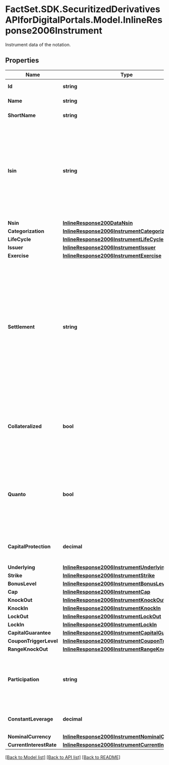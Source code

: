# FactSet.SDK.SecuritizedDerivativesAPIforDigitalPortals.Model.InlineResponse2006Instrument
Instrument data of the notation.

## Properties

Name | Type | Description | Notes
------------ | ------------- | ------------- | -------------
**Id** | **string** | Identifier of the instrument. | [optional] 
**Name** | **string** | Name of the instrument. | [optional] 
**ShortName** | **string** | Short name of the instrument. | [optional] 
**Isin** | **string** | The International Securities Identification Number (ISIN) of the instrument.The ISIN is a 12-character code of digits and upper-case letters that uniquely identifiesan instrument. | [optional] 
**Nsin** | [**InlineResponse200DataNsin**](InlineResponse200DataNsin.md) |  | [optional] 
**Categorization** | [**InlineResponse2006InstrumentCategorization**](InlineResponse2006InstrumentCategorization.md) |  | [optional] 
**LifeCycle** | [**InlineResponse2006InstrumentLifeCycle**](InlineResponse2006InstrumentLifeCycle.md) |  | [optional] 
**Issuer** | [**InlineResponse2006InstrumentIssuer**](InlineResponse2006InstrumentIssuer.md) |  | [optional] 
**Exercise** | [**InlineResponse2006InstrumentExercise**](InlineResponse2006InstrumentExercise.md) |  | [optional] 
**Settlement** | **string** | Settlement of the securitized derivative. It concerns the fulfillment of the issuer&#39;s contractual obligations arising from the securitized derivative. Depending on the terms, the underlying asset may be delivered physically or its equivalent monetary value may be payed out. | [optional] 
**Collateralized** | **bool** | If &#x60;true&#x60;, this instrument is protected against an issuer default by collateral (e.g. COSI collateralization by SIX Swiss Exchange). | [optional] 
**Quanto** | **bool** | If &#x60;true&#x60;, the risk of exchange rate fluctuations between the value unit of the underlying and the value unit of the cash flows is hedged. | [optional] 
**CapitalProtection** | **decimal** | Proportion of the nominal amount protected against loss. | [optional] 
**Underlying** | [**InlineResponse2006InstrumentUnderlying**](InlineResponse2006InstrumentUnderlying.md) |  | [optional] 
**Strike** | [**InlineResponse2006InstrumentStrike**](InlineResponse2006InstrumentStrike.md) |  | [optional] 
**BonusLevel** | [**InlineResponse2006InstrumentBonusLevel**](InlineResponse2006InstrumentBonusLevel.md) |  | [optional] 
**Cap** | [**InlineResponse2006InstrumentCap**](InlineResponse2006InstrumentCap.md) |  | [optional] 
**KnockOut** | [**InlineResponse2006InstrumentKnockOut**](InlineResponse2006InstrumentKnockOut.md) |  | [optional] 
**KnockIn** | [**InlineResponse2006InstrumentKnockIn**](InlineResponse2006InstrumentKnockIn.md) |  | [optional] 
**LockOut** | [**InlineResponse2006InstrumentLockOut**](InlineResponse2006InstrumentLockOut.md) |  | [optional] 
**LockIn** | [**InlineResponse2006InstrumentLockIn**](InlineResponse2006InstrumentLockIn.md) |  | [optional] 
**CapitalGuarantee** | [**InlineResponse2006InstrumentCapitalGuarantee**](InlineResponse2006InstrumentCapitalGuarantee.md) |  | [optional] 
**CouponTriggerLevel** | [**InlineResponse2006InstrumentCouponTriggerLevel**](InlineResponse2006InstrumentCouponTriggerLevel.md) |  | [optional] 
**RangeKnockOut** | [**InlineResponse2006InstrumentRangeKnockOut**](InlineResponse2006InstrumentRangeKnockOut.md) |  | [optional] 
**Participation** | **string** | Participation direction of a factor certificate at the level movement of its effective underlying. | [optional] 
**ConstantLeverage** | **decimal** | Constant leverage of a factor certificate. | [optional] 
**NominalCurrency** | [**InlineResponse2006InstrumentNominalCurrency**](InlineResponse2006InstrumentNominalCurrency.md) |  | [optional] 
**CurrentInterestRate** | [**InlineResponse2006InstrumentCurrentInterestRate**](InlineResponse2006InstrumentCurrentInterestRate.md) |  | [optional] 

[[Back to Model list]](../README.md#documentation-for-models) [[Back to API list]](../README.md#documentation-for-api-endpoints) [[Back to README]](../README.md)


